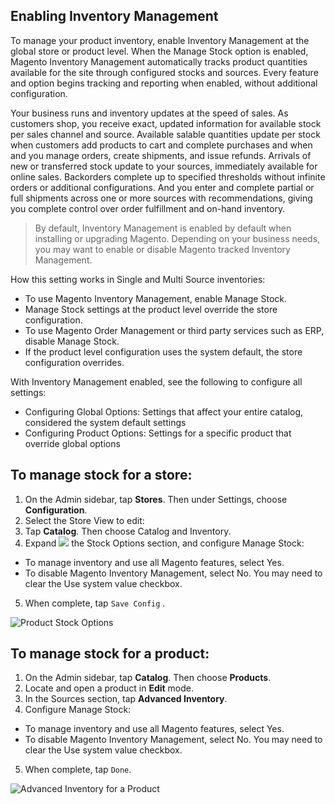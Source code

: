 Enabling Inventory Management
--

To manage your product inventory, enable Inventory Management at the global store or product level. When the Manage Stock option is enabled, Magento Inventory Management automatically tracks product quantities available for the site through configured stocks and sources. Every feature and option begins tracking and reporting when enabled, without additional configuration.

Your business runs and inventory updates at the speed of sales. As customers shop, you receive exact, updated information for available stock per sales channel and source. Available salable quantities update per stock when customers add products to cart and complete purchases and when and you manage orders, create shipments, and issue refunds. Arrivals of new or transferred stock update to your sources, immediately available for online sales. Backorders complete up to specified thresholds without infinite orders or additional configurations. And you enter and complete partial or full shipments across one or more sources with recommendations, giving you complete control over order fulfillment and on-hand inventory.

> By default, Inventory Management is enabled by default when installing or upgrading Magento. Depending on your business needs, you may want to enable or disable Magento tracked Inventory Management.

How this setting works in Single and Multi Source inventories:

* To use Magento Inventory Management, enable Manage Stock.
* Manage Stock settings at the product level override the store configuration.
* To use Magento Order Management or third party services such as ERP, disable Manage Stock.
* If the product level configuration uses the system default, the store configuration overrides.

With Inventory Management enabled, see the following to configure all settings:

* Configuring Global Options: Settings that affect your entire catalog, considered the system default settings
* Configuring Product Options: Settings for a specific product that override global options

## To manage stock for a store:

1.	On the Admin sidebar, tap **Stores**. Then under Settings, choose **Configuration**.
2.	Select the Store View to edit:
3.	Tap **Catalog**. Then choose Catalog and Inventory.
4.	Expand ![](https://docs.magento.com/m2/ce/user_guide/Resources/Images/btn-expand.png) the Stock Options section, and configure Manage Stock:

  * To manage inventory and use all Magento features, select Yes.
  * To disable Magento Inventory Management, select No. You may need to clear the Use system value checkbox.

5.	When complete, tap  `Save Config` .
 
![Product Stock Options](https://docs.magento.com/m2/ce/user_guide/Resources/Images/config-catalog-catalog-inventory-product-stock-options_thumb_0_0.png)

## To manage stock for a product:

1.	On the Admin sidebar, tap **Catalog**. Then choose **Products**.
2.	Locate and open a product in **Edit** mode.
3.	In the Sources section, tap **Advanced Inventory**.
4.	Configure Manage Stock:

  * To manage inventory and use all Magento features, select Yes.
  * To disable Magento Inventory Management, select No. You may need to clear the Use system value checkbox.
  
5.	When complete, tap `Done`.
 
![Advanced Inventory for a Product](https://docs.magento.com/m2/ce/user_guide/Resources/Images/product-inventory-manage-stock-yes_thumb_0_0.png)